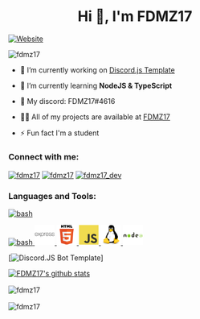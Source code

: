 <h1 align="center">Hi 👋, I'm FDMZ17</h1>

[![Website](https://img.shields.io/website?label=FDMZ17.repl.co&style=for-the-badge&url=https://fdmz17.repl.co/)](https://fdmz17.repl.co/)


<p align="left"> <img src="https://komarev.com/ghpvc/?username=fdmz17&label=Profile%20views&color=0e75b6&style=flat" alt="fdmz17" /> </p>

- 🔭 I’m currently working on [Discord.js Template](https://github.com/FDMZ17/discord.js-bot)

- 🌱 I’m currently learning **NodeJS & TypeScript**

- 💬 My discord: FDMZ17#4616

- 👨‍💻 All of my projects are available at [FDMZ17](https://fdmz17.repl.co)

- ⚡ Fun fact I'm a student

<h3 align="left">Connect with me:</h3>
<p align="left">
<a href="https://codepen.io/fdmz17" target="blank"><img align="center" src="https://raw.githubusercontent.com/rahuldkjain/github-profile-readme-generator/master/src/images/icons/Social/codepen.svg" alt="fdmz17" height="30" width="40" /></a>
<a href="https://codesandbox.com/fdmz17" target="blank"><img align="center" src="https://cdn.jsdelivr.net/npm/simple-icons@3.0.1/icons/codesandbox.svg" alt="fdmz17" height="30" width="40" /></a>
<a href="https://www.hackerrank.com/fdmz17_dev" target="blank"><img align="center" src="https://raw.githubusercontent.com/rahuldkjain/github-profile-readme-generator/master/src/images/icons/Social/hackerrank.svg" alt="fdmz17_dev" height="30" width="40" /></a>
</p>

<h3 align="left">Languages and Tools:</h3>
<p align="left"> <a href="https://www.gnu.org/software/bash/" target="_blank"> <img src="https://www.vectorlogo.zone/logos/gnu_bash/gnu_bash-icon.svg" alt="bash" width="40" height="40"/> </a> <p align="left"> <a href="https://www.electronjs.org/" target="_blank"> <img src="https://www.vectorlogo.zone/logos/electronjs/electronjs-icon.svg" alt="bash" width="40" height="40"/> </a> <a href="https://expressjs.com" target="_blank"> <img src="https://raw.githubusercontent.com/devicons/devicon/master/icons/express/express-original-wordmark.svg" alt="express" width="40" height="40"/> </a> <a href="https://www.w3.org/html/" target="_blank"> <img src="https://raw.githubusercontent.com/devicons/devicon/master/icons/html5/html5-original-wordmark.svg" alt="html5" width="40" height="40"/> </a> <a href="https://developer.mozilla.org/en-US/docs/Web/JavaScript" target="_blank"> <img src="https://raw.githubusercontent.com/devicons/devicon/master/icons/javascript/javascript-original.svg" alt="javascript" width="40" height="40"/> </a> <a href="https://www.linux.org/" target="_blank"> <img src="https://raw.githubusercontent.com/devicons/devicon/master/icons/linux/linux-original.svg" alt="linux" width="40" height="40"/> </a> <a href="https://nodejs.org" target="_blank"> <img src="https://raw.githubusercontent.com/devicons/devicon/master/icons/nodejs/nodejs-original-wordmark.svg" alt="nodejs" width="40" height="40"/> </a> </p>

[![Discord.JS Bot Template](https://github-readme-stats.vercel.app/api/pin/?username=FDMZ17&repo=discord.js-bot&theme=radical)]

[![FDMZ17's github stats](https://github-readme-stats.vercel.app/api?username=FDMZ17&count_private=true&include_all_commits=true&theme=radical)](https://github.com/FDMZ17)


<p><img align="center" src="https://github-readme-stats.vercel.app/api/top-langs?username=fdmz17&show_icons=true&locale=en&layout=compact" alt="fdmz17" /></p>


<p><img align="center" src="https://github-readme-streak-stats.herokuapp.com/?user=fdmz17&" alt="fdmz17" /></p>
